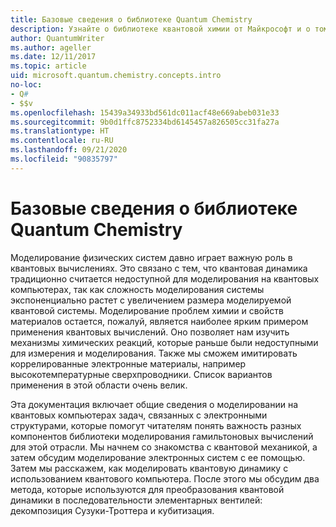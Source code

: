 ```yaml
---
title: Базовые сведения о библиотеке Quantum Chemistry
description: Узнайте о библиотеке квантовой химии от Майкрософт и о том, как с ее использованием имитировать проблемы с электронными структурами на квантовых компьютерах.
author: QuantumWriter
ms.author: ageller
ms.date: 12/11/2017
ms.topic: article
uid: microsoft.quantum.chemistry.concepts.intro
no-loc:
- Q#
- $$v
ms.openlocfilehash: 15439a34933bd561dc011acf48e669abeb031e33
ms.sourcegitcommit: 9b0d1ffc8752334bd6145457a826505cc31fa27a
ms.translationtype: HT
ms.contentlocale: ru-RU
ms.lasthandoff: 09/21/2020
ms.locfileid: "90835797"
---
```

# <a name="introduction-to-the-quantum-chemistry-library"></a>Базовые сведения о библиотеке Quantum Chemistry

Моделирование физических систем давно играет важную роль в квантовых вычислениях.  Это связано с тем, что квантовая динамика традиционно считается недоступной для моделирования на квантовых компьютерах, так как сложность моделирования системы экспоненциально растет с увеличением размера моделируемой квантовой системы.  Моделирование проблем химии и свойств материалов остается, пожалуй, является наиболее ярким примером применения квантовых вычислений. Оно позволяет нам изучить механизмы химических реакций, которые раньше были недоступными для измерения и моделирования.  Также мы сможем имитировать коррелированные электронные материалы, например высокотемпературные сверхпроводники. Список вариантов применения в этой области очень велик.

Эта документация включает общие сведения о моделировании на квантовых компьютерах задач, связанных с электронными структурами, которые помогут читателям понять важность разных компонентов библиотеки моделирования гамильтоновых вычислений для этой отрасли.  Мы начнем со знакомства с квантовой механикой, а затем обсудим моделирование электронных систем с ее помощью.  Затем мы расскажем, как моделировать квантовую динамику с использованием квантового компьютера.  После этого мы обсудим два метода, которые используются для преобразования квантовой динамики в последовательности элементарных вентилей: декомпозиция Сузуки-Троттера и кубитизация.
